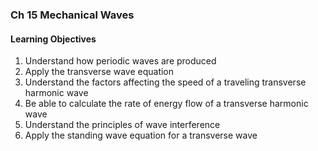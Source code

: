 ### Ch 15 Mechanical Waves

#### Learning Objectives
1. Understand how periodic waves are produced
2. Apply the transverse wave equation
3. Understand the factors affecting the speed of a traveling transverse harmonic wave
4. Be able to calculate the rate of energy flow of a transverse harmonic wave
5. Understand the principles of wave interference
6. Apply the standing wave equation for a transverse wave
